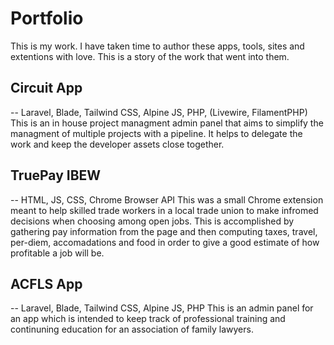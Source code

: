 # Portfolio
This is my work. I have taken time to author these apps, tools, sites and extentions with love. This is a story of the work that went into them.

## Circuit App
-- Laravel, Blade, Tailwind CSS, Alpine JS, PHP, (Livewire, FilamentPHP)
This is an in house project managment admin panel that aims to simplify the managment of multiple projects with a pipeline. It helps to delegate the work and keep the developer assets close together.

## TruePay IBEW
-- HTML, JS, CSS, Chrome Browser API
This was a small Chrome extension meant to help skilled trade workers in a local trade union to make infromed decisions when choosing among open jobs. This is accomplished by gathering pay information from the page and then computing taxes, travel, per-diem, accomadations and food in order to give a good estimate of how profitable a job will be.

## ACFLS App
-- Laravel, Blade, Tailwind CSS, Alpine JS, PHP
This is an admin panel for an app which is intended to keep track of professional training and continuning education for an association of family lawyers.

